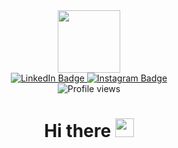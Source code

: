 <div id="header" align="center">
 <img src="https://media.giphy.com/media/RbDKaczqWovIugyJmW/giphy.gif" width="100"/>
   <div id="badges">
     <a href="your-linkedin-URL">
       <img src="https://img.shields.io/badge/LinkedIn-blue?style=for-the-badge&logo=linkedin&logoColor=white" alt="LinkedIn Badge"/>
      </a>
      <a href="your-instagram-URL">
        <img src="https://img.shields.io/badge/Instagram-pink?logo=Instagram&logoColor=white&style=for-the-badge" alt="Instagram Badge"/>
      </a>
   </div>
  <img src="https://komarev.com/ghpvc/?username=ojasvisoni&style=flat-square&color=blue" alt="Profile views"/>
  <h1>
  Hi there
  <img src="https://media.giphy.com/media/hvRJCLFzcasrR4ia7z/giphy.gif" width="30px"/>
</h1>
</div>
